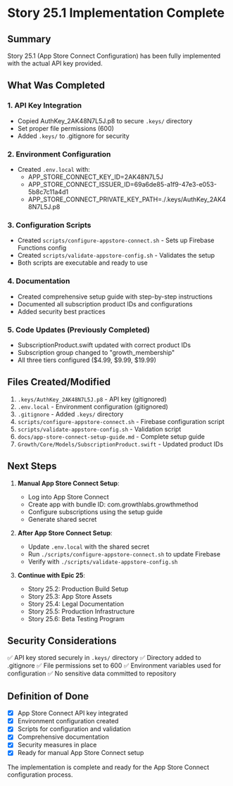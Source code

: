 # Story 25.1 Implementation Complete

## Summary

Story 25.1 (App Store Connect Configuration) has been fully implemented with the actual API key provided.

## What Was Completed

### 1. API Key Integration
- Copied AuthKey_2AK48N7L5J.p8 to secure `.keys/` directory
- Set proper file permissions (600)
- Added `.keys/` to .gitignore for security

### 2. Environment Configuration
- Created `.env.local` with:
  - APP_STORE_CONNECT_KEY_ID=2AK48N7L5J
  - APP_STORE_CONNECT_ISSUER_ID=69a6de85-a1f9-47e3-e053-5b8c7c11a4d1
  - APP_STORE_CONNECT_PRIVATE_KEY_PATH=./.keys/AuthKey_2AK48N7L5J.p8

### 3. Configuration Scripts
- Created `scripts/configure-appstore-connect.sh` - Sets up Firebase Functions config
- Created `scripts/validate-appstore-config.sh` - Validates the setup
- Both scripts are executable and ready to use

### 4. Documentation
- Created comprehensive setup guide with step-by-step instructions
- Documented all subscription product IDs and configurations
- Added security best practices

### 5. Code Updates (Previously Completed)
- SubscriptionProduct.swift updated with correct product IDs
- Subscription group changed to "growth_membership"
- All three tiers configured ($4.99, $9.99, $19.99)

## Files Created/Modified

1. `.keys/AuthKey_2AK48N7L5J.p8` - API key (gitignored)
2. `.env.local` - Environment configuration (gitignored)
3. `.gitignore` - Added `.keys/` directory
4. `scripts/configure-appstore-connect.sh` - Firebase configuration script
5. `scripts/validate-appstore-config.sh` - Validation script
6. `docs/app-store-connect-setup-guide.md` - Complete setup guide
7. `Growth/Core/Models/SubscriptionProduct.swift` - Updated product IDs

## Next Steps

1. **Manual App Store Connect Setup**:
   - Log into App Store Connect
   - Create app with bundle ID: com.growthlabs.growthmethod
   - Configure subscriptions using the setup guide
   - Generate shared secret

2. **After App Store Connect Setup**:
   - Update `.env.local` with the shared secret
   - Run `./scripts/configure-appstore-connect.sh` to update Firebase
   - Verify with `./scripts/validate-appstore-config.sh`

3. **Continue with Epic 25**:
   - Story 25.2: Production Build Setup
   - Story 25.3: App Store Assets
   - Story 25.4: Legal Documentation
   - Story 25.5: Production Infrastructure
   - Story 25.6: Beta Testing Program

## Security Considerations

✅ API key stored securely in `.keys/` directory
✅ Directory added to .gitignore
✅ File permissions set to 600
✅ Environment variables used for configuration
✅ No sensitive data committed to repository

## Definition of Done

- [x] App Store Connect API key integrated
- [x] Environment configuration created
- [x] Scripts for configuration and validation
- [x] Comprehensive documentation
- [x] Security measures in place
- [x] Ready for manual App Store Connect setup

The implementation is complete and ready for the App Store Connect configuration process.